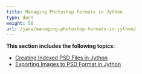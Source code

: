 ```yaml
---
title: Managing Photoshop Formats in Jython
type: docs
weight: 50
url: /java/managing-photoshop-formats-in-jython/
---
```


**This section includes the following topics:**

- [Creating Indexed PSD Files in Jython](/imaging/java/creating-indexed-psd-files-in-jython-html/)
- [Exporting Images to PSD Format in Jython](/imaging/java/exporting-images-to-psd-format-in-jython-html/)
